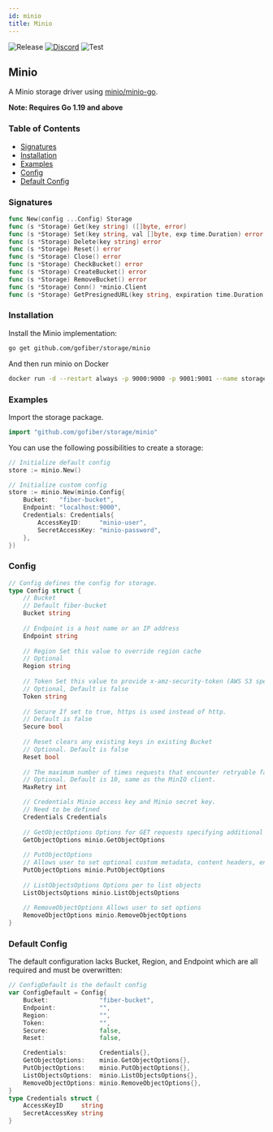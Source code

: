 ```yaml
---
id: minio
title: Minio
---
```


![Release](https://img.shields.io/github/v/tag/gofiber/storage?filter=minio*)
[![Discord](https://img.shields.io/discord/704680098577514527?style=flat&label=%F0%9F%92%AC%20discord&color=00ACD7)](https://gofiber.io/discord)
![Test](https://img.shields.io/github/actions/workflow/status/gofiber/storage/test-minio.yml?label=Tests)

## Minio

A Minio storage driver using [minio/minio-go](https://github.com/minio/minio-go).

**Note: Requires Go 1.19 and above**

### Table of Contents
- [Signatures](#signatures)
- [Installation](#installation)
- [Examples](#examples)
- [Config](#config)
- [Default Config](#default-config)

### Signatures
```go
func New(config ...Config) Storage
func (s *Storage) Get(key string) ([]byte, error)
func (s *Storage) Set(key string, val []byte, exp time.Duration) error
func (s *Storage) Delete(key string) error
func (s *Storage) Reset() error
func (s *Storage) Close() error
func (s *Storage) CheckBucket() error
func (s *Storage) CreateBucket() error
func (s *Storage) RemoveBucket() error
func (s *Storage) Conn() *minio.Client
func (s *Storage) GetPresignedURL(key string, expiration time.Duration, isDownload bool) (string, error)
```
### Installation
Install the Minio implementation:
```bash
go get github.com/gofiber/storage/minio
```
And then run minio on Docker
```bash
docker run -d --restart always -p 9000:9000 -p 9001:9001 --name storage-minio --volume=minio:/var/lib/minio -e MINIO_ROOT_USER='minio-user' -e MINIO_ROOT_PASSWORD='minio-password' minio/minio server --console-address ":9001" /var/lib/minio
```

### Examples
Import the storage package.
```go
import "github.com/gofiber/storage/minio"
```

You can use the following possibilities to create a storage:
```go
// Initialize default config
store := minio.New()

// Initialize custom config
store := minio.New(minio.Config{
    Bucket:   "fiber-bucket",
    Endpoint: "localhost:9000",
    Credentials: Credentials{
        AccessKeyID:     "minio-user",
        SecretAccessKey: "minio-password",
    },
})
```

### Config
```go
// Config defines the config for storage.
type Config struct {
    // Bucket
    // Default fiber-bucket
    Bucket string
    
    // Endpoint is a host name or an IP address
    Endpoint string
    
    // Region Set this value to override region cache
    // Optional
    Region string
    
    // Token Set this value to provide x-amz-security-token (AWS S3 specific)
    // Optional, Default is false
    Token string
    
    // Secure If set to true, https is used instead of http.
    // Default is false
    Secure bool
    
    // Reset clears any existing keys in existing Bucket
    // Optional. Default is false
    Reset bool
    
    // The maximum number of times requests that encounter retryable failures should be attempted.
    // Optional. Default is 10, same as the MinIO client.
    MaxRetry int

    // Credentials Minio access key and Minio secret key.
    // Need to be defined
    Credentials Credentials
    
    // GetObjectOptions Options for GET requests specifying additional options like encryption, If-Match
    GetObjectOptions minio.GetObjectOptions
    
    // PutObjectOptions
    // Allows user to set optional custom metadata, content headers, encryption keys and number of threads for multipart upload operation.
    PutObjectOptions minio.PutObjectOptions
    
    // ListObjectsOptions Options per to list objects
    ListObjectsOptions minio.ListObjectsOptions
    
    // RemoveObjectOptions Allows user to set options
    RemoveObjectOptions minio.RemoveObjectOptions
}
```

### Default Config
The default configuration lacks Bucket, Region, and Endpoint which are all required and must be overwritten:
```go
// ConfigDefault is the default config
var ConfigDefault = Config{
    Bucket:              "fiber-bucket",
    Endpoint:            "",
    Region:              "",
    Token:               "",
    Secure:              false,
    Reset:               false,

    Credentials:         Credentials{},
    GetObjectOptions:    minio.GetObjectOptions{},
    PutObjectOptions:    minio.PutObjectOptions{},
    ListObjectsOptions:  minio.ListObjectsOptions{},
    RemoveObjectOptions: minio.RemoveObjectOptions{},
}
type Credentials struct {
    AccessKeyID     string
    SecretAccessKey string
}
```
